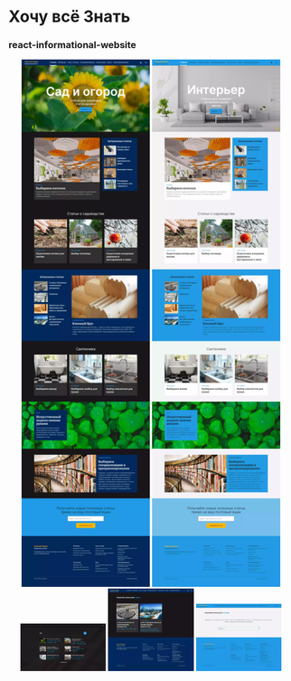 ﻿# Хочу всё Знать
### react-informational-website

<!-- ![Screenshot](screenshots/main-0-min.webp) -->

<div align="center">
  <img src="./screenshots/main-0-min.webp" width="45%" />
  <img src="./screenshots/main-1-min.webp" width="45%" />
</div>

<div align="center">
  <img src="./screenshots/search-0-min.webp" width="30%" />
  <img src="./screenshots/search-1-min.webp" width="30%" />
  <img src="./screenshots/search-2-min.webp" width="30%" />
</div>
